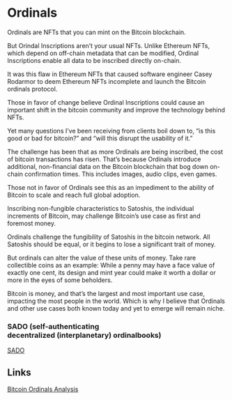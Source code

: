 # Ordinals

Ordinals are NFTs that you can mint on the Bitcoin blockchain.

But Orindal Inscriptions aren’t your usual NFTs. Unlike Ethereum NFTs, which depend on off-chain metadata that can be modified, Ordinal Inscriptions enable all data to be inscribed directly on-chain.

It was this flaw in Ethereum NFTs that caused software engineer Casey Rodarmor to deem Ethereum NFTs incomplete and launch the Bitcoin ordinals protocol.

Those in favor of change believe Ordinal Inscriptions could cause an important shift in the bitcoin community and improve the technology behind NFTs.

Yet many questions I’ve been receiving from clients boil down to, “is this good or bad for bitcoin?” and “will this disrupt the usability of it.”

The challenge has been that as more Ordinals are being inscribed, the cost of bitcoin transactions has risen. That’s because Ordinals introduce additional, non-financial data on the Bitcoin blockchain that bog down on-chain confirmation times. This includes images, audio clips, even games.

Those not in favor of Ordinals see this as an impediment to the ability of Bitcoin to scale and reach full global adoption.

Inscribing non-fungible characteristics to Satoshis, the individual increments of Bitcoin, may challenge Bitcoin’s use case as first and foremost money.

Ordinals challenge the fungibility of Satoshis in the bitcoin network. All Satoshis should be equal, or it begins to lose a significant trait of money.

But ordinals can alter the value of these units of money. Take rare collectible coins as an example: While a penny may have a face value of exactly one cent, its design and mint year could make it worth a dollar or more in the eyes of some beholders.

Bitcoin is money, and that’s the largest and most important use case, impacting the most people in the world. Which is why I believe that Ordinals and other use cases both known today and yet to emerge will remain niche.

### SADO (self-authenticating decentralized **(interplanetary)** ordinalbooks)

[SADO](http://sado.space/)

## Links

[Bitcoin Ordinals Analysis](https://dune.com/dgtl_assets/bitcoin-ordinals-analysis)
